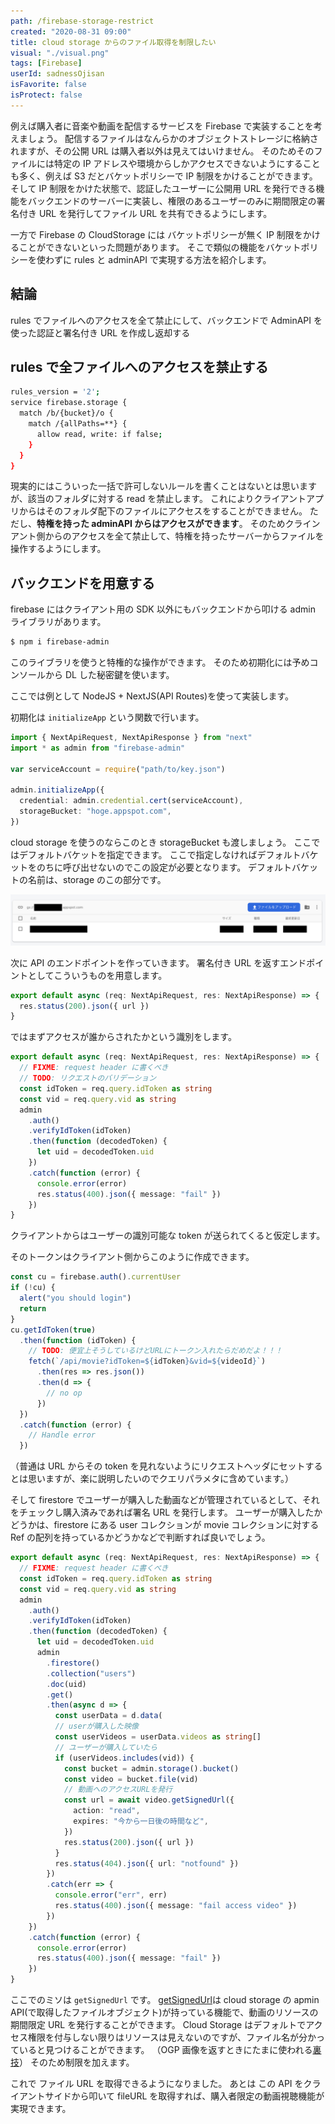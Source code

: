 ```yaml
---
path: /firebase-storage-restrict
created: "2020-08-31 09:00"
title: cloud storage からのファイル取得を制限したい
visual: "./visual.png"
tags: [Firebase]
userId: sadnessOjisan
isFavorite: false
isProtect: false
---
```


例えば購入者に音楽や動画を配信するサービスを Firebase で実装することを考えましょう。
配信するファイルはなんらかのオブジェクトストレージに格納されますが、その公開 URL は購入者以外は見えてはいけません。
そのためそのファイルには特定の IP アドレスや環境からしかアクセスできないようにすることも多く、例えば S3 だとバケットポリシーで IP 制限をかけることができます。
そして IP 制限をかけた状態で、認証したユーザーに公開用 URL を発行できる機能をバックエンドのサーバーに実装し、権限のあるユーザーのみに期間限定の署名付き URL を発行してファイル URL を共有できるようにします。

一方で Firebase の CloudStorage には バケットポリシーが無く IP 制限をかけることができないといった問題があります。
そこで類似の機能をバケットポリシーを使わずに rules と adminAPI で実現する方法を紹介します。

## 結論

rules でファイルへのアクセスを全て禁止にして、バックエンドで AdminAPI を使った認証と署名付き URL を作成し返却する

## rules で全ファイルへのアクセスを禁止する

```sh
rules_version = '2';
service firebase.storage {
  match /b/{bucket}/o {
    match /{allPaths=**} {
      allow read, write: if false;
    }
  }
}
```

現実的にはこういった一括で許可しないルールを書くことはないとは思いますが、該当のフォルダに対する read を禁止します。
これによりクライアントアプリからはそのフォルダ配下のファイルにアクセスをすることができません。
ただし、**特権を持った adminAPI からはアクセスができます**。
そのためクラインアント側からのアクセスを全て禁止して、特権を持ったサーバーからファイルを操作するようにします。

## バックエンドを用意する

firebase にはクライアント用の SDK 以外にもバックエンドから叩ける admin ライブラリがあります。

```sh
$ npm i firebase-admin
```

このライブラリを使うと特権的な操作ができます。
そのため初期化には予めコンソールから DL した秘密鍵を使います。

ここでは例として NodeJS + NextJS(API Routes)を使って実装します。

初期化は `initializeApp` という関数で行います。

```ts
import { NextApiRequest, NextApiResponse } from "next"
import * as admin from "firebase-admin"

var serviceAccount = require("path/to/key.json")

admin.initializeApp({
  credential: admin.credential.cert(serviceAccount),
  storageBucket: "hoge.appspot.com",
})
```

cloud storage を使うのならこのとき storageBucket も渡しましょう。
ここではデフォルトバケットを指定できます。
ここで指定しなければデフォルトバケットをのちに呼び出せないのでこの設定が必要となります。
デフォルトバケットの名前は、storage のこの部分です。

![デフォルトバケットの画像](./bucket.png)

次に API のエンドポイントを作っていきます。
署名付き URL を返すエンドポイントとしてこういうものを用意します。

```ts
export default async (req: NextApiRequest, res: NextApiResponse) => {
  res.status(200).json({ url })
}
```

ではまずアクセスが誰からされたかという識別をします。

```ts
export default async (req: NextApiRequest, res: NextApiResponse) => {
  // FIXME: request header に書くべき
  // TODO: リクエストのバリデーション
  const idToken = req.query.idToken as string
  const vid = req.query.vid as string
  admin
    .auth()
    .verifyIdToken(idToken)
    .then(function (decodedToken) {
      let uid = decodedToken.uid
    })
    .catch(function (error) {
      console.error(error)
      res.status(400).json({ message: "fail" })
    })
}
```

クライアントからはユーザーの識別可能な token が送られてくると仮定します。

そのトークンはクライアント側からこのように作成できます。

```ts
const cu = firebase.auth().currentUser
if (!cu) {
  alert("you should login")
  return
}
cu.getIdToken(true)
  .then(function (idToken) {
    // TODO: 便宜上そうしているけどURLにトークン入れたらだめだよ！！！
    fetch(`/api/movie?idToken=${idToken}&vid=${videoId}`)
      .then(res => res.json())
      .then(d => {
        // no op
      })
  })
  .catch(function (error) {
    // Handle error
  })
```

（普通は URL からその token を見れないようにリクエストヘッダにセットするとは思いますが、楽に説明したいのでクエリパラメタに含めています。）

そして firestore でユーザーが購入した動画などが管理されているとして、それをチェックし購入済みであれば署名 URL を発行します。
ユーザーが購入したかどうかは、firestore にある user コレクションが movie コレクションに対する Ref の配列を持っているかどうかなどで判断すれば良いでしょう。

```ts
export default async (req: NextApiRequest, res: NextApiResponse) => {
  // FIXME: request header に書くべき
  const idToken = req.query.idToken as string
  const vid = req.query.vid as string
  admin
    .auth()
    .verifyIdToken(idToken)
    .then(function (decodedToken) {
      let uid = decodedToken.uid
      admin
        .firestore()
        .collection("users")
        .doc(uid)
        .get()
        .then(async d => {
          const userData = d.data(
          // userが購入した映像
          const userVideos = userData.videos as string[]
          // ユーザーが購入していたら
          if (userVideos.includes(vid)) {
            const bucket = admin.storage().bucket()
            const video = bucket.file(vid)
            // 動画へのアクセスURLを発行
            const url = await video.getSignedUrl({
              action: "read",
              expires: "今から一日後の時間など",
            })
            res.status(200).json({ url })
          }
          res.status(404).json({ url: "notfound" })
        })
        .catch(err => {
          console.error("err", err)
          res.status(400).json({ message: "fail access video" })
        })
    })
    .catch(function (error) {
      console.error(error)
      res.status(400).json({ message: "fail" })
    })
}
```

ここでのミソは `getSignedUrl` です。
[getSignedUrl](https://googleapis.dev/nodejs/storage/latest/File.html#getSignedUrl)は cloud storage の apmin API(で取得したファイルオブジェクト)が持っている機能で、動画のリソースの期間限定 URL を発行することができます。
Cloud Storage はデフォルトでアクセス権限を付与しない限りはリソースは見えないのですが、ファイル名が分かっていると見つけることができます。
（OGP 画像を返すときにたまに使われる[裏技](https://qiita.com/shora_kujira16/items/95216245ecf06c4cd16d#%E9%9D%9E%E6%8E%A8%E5%A5%A8cloud-functions%E3%81%8B%E3%82%89cloud-storage%E4%B8%8A%E3%81%AE%E3%83%95%E3%82%A1%E3%82%A4%E3%83%AB%E3%81%AE%E5%85%AC%E9%96%8B%E7%94%A8url%E3%82%92getsignedurl%E3%82%92%E4%BD%BF%E3%82%8F%E3%81%9A%E3%81%AB%E5%8F%96%E5%BE%97%E3%81%99%E3%82%8B)）
そのため制限を加えます。

これで ファイル URL を取得できるようになりました。
あとは この API をクライアントサイドから叩いて fileURL を取得すれば、購入者限定の動画視聴機能が実現できます。
